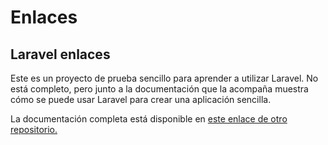 # Enlaces

## Laravel enlaces

Este es un proyecto de prueba sencillo para aprender a utilizar Laravel. No está completo, pero junto a la documentación que la acompaña muestra cómo se puede usar Laravel para crear una aplicación sencilla.

La documentación completa está disponible en [este enlace de otro repositorio.](https://github.com/ihavenomouth/laraveldocumentacion/tree/master/X-_Mini_proyecto_Enlaces)
